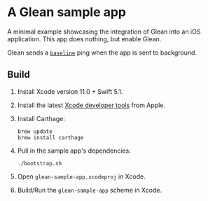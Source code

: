 # A Glean sample app

A minimal example showcasing the integration of Glean into an iOS application.
This app does nothing, but enable Glean.

Glean sends a [`baseline`][] ping when the app is sent to background.

[`baseline`]: https://mozilla.github.io/glean/book/user/pings/baseline.html

## Build

1. Install Xcode version 11.0 + Swift 5.1.

2. Install the latest [Xcode developer tools](https://developer.apple.com/xcode/downloads/) from Apple.

3. Install Carthage:

    ```
    brew update
    brew install carthage
    ```

4. Pull in the sample app's dependencies:

    ```
    ./bootstrap.sh
    ```

6. Open `glean-sample-app.xcodeproj` in Xcode.

7. Build/Run the `glean-sample-app` scheme in Xcode.
